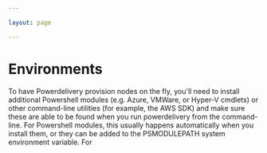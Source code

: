 ```yaml
---

layout: page

---
```


# Environments

To have Powerdelivery provision nodes on the fly, you'll need to install additional Powershell modules (e.g. Azure, VMWare, or Hyper-V cmdlets) or other command-line utilities (for example, the AWS SDK) and make sure these are able to be found when you run powerdelivery from the command-line. For Powershell modules, this usually happens automatically when you install them, or they can be added to the PSMODULEPATH system environment variable. For 